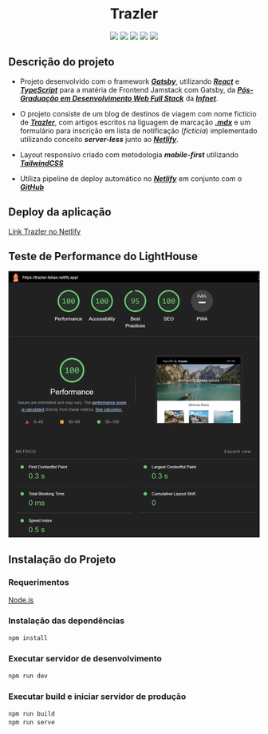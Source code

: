  <h1 align="center">Trazler</h1> 

<p align="center">
<img src="https://img.shields.io/badge/Gatsby-Framework-663399?style=for-the-badge&logo=gatsby&logoColor=%23663399&color=%23663399"/>
<img src="https://img.shields.io/static/v1?label=Netlify&message=deploy&color=blue&style=for-the-badge&logo=netlify"/>
<img src="https://img.shields.io/badge/typescript-linguagem-fff?style=for-the-badge&logo=typescript&logoColor=%233178C6&color=%233178C6"/>
<img src="https://img.shields.io/badge/Tailwind-Estilo-fff?style=for-the-badge&logo=tailwindcss&logoColor=%2306B6D4&color=%2306B6D4"/>
<img src="https://img.shields.io/badge/Zod-Valida%C3%A7%C3%A3o-fff?style=for-the-badge&logo=zod&logoColor=%233E67B1&color=%233E67B1"/>
</p>

 ## Descrição do projeto 

- Projeto desenvolvido com o framework [***Gatsby***](https://www.gatsbyjs.com/), utilizando [***React***](https://react.dev/) e [***TypeScript***](https://www.typescriptlang.org/) para a matéria de Frontend Jamstack com Gatsby, da [***Pós-Graduação em
Desenvolvimento Web Full Stack***](https://posgraduacao.infnet.edu.br/ead/pos-graduacao-desenvolvimento-web-full-stack/) da [***Infnet***](https://www.infnet.edu.br/infnet/home/).

- O projeto consiste de um blog de destinos de viagem com nome fictício de [***Trazler***](https://trazler-telias.netlify.app/), com artigos escritos na liguagem de marcação [***.mdx***](https://mdxjs.com/) e um formulário para inscrição em lista de notificação (*fictícia*) implementado utilizando conceito ***server-less*** junto ao [***Netlify***](https://www.netlify.com/).

- Layout responsivo criado com metodologia ***mobile-first*** utilizando [***TailwindCSS***](https://tailwindcss.com/)

- Utiliza pipeline de deploy automático no [***Netlify***](https://www.netlify.com/) em conjunto com o [***GitHub***](https://github.com/)

## Deploy da aplicação
[Link Trazler no Netlify](https://trazler-telias.netlify.app/)

## Teste de Performance do LightHouse
<!-- ![resultado teste de performance](./assets/lighthouse-performance-test.png) -->
<p align="center">
<img src="./assets/lighthouse-performance-test.png" width="520px"/>
</p>

## Instalação do Projeto
### Requerimentos
[Node.js](https://nodejs.org/en)

### Instalação das dependências
```bash
npm install 
```

### Executar servidor de desenvolvimento
```bash
npm run dev 
```

### Executar build e iniciar servidor de produção
```bash
npm run build
npm run serve 
```